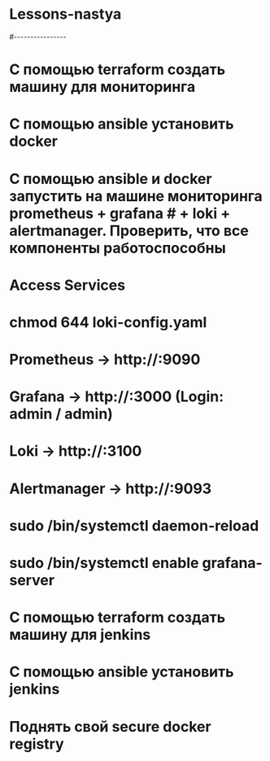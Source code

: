 # Lessons-nastya
#----------------
# С помощью terraform создать машину для мониторинга
# С помощью ansible установить docker
# С помощью ansible и docker запустить на машине мониторинга prometheus + grafana # + loki + alertmanager. Проверить, что все компоненты работоспособны
# 
# Access Services
# 
# chmod 644 loki-config.yaml
#
# Prometheus → http://<server-ip>:9090
# Grafana → http://<server-ip>:3000 (Login: admin / admin)
# Loki → http://<server-ip>:3100
# Alertmanager → http://<server-ip>:9093
#
# sudo /bin/systemctl daemon-reload
# sudo /bin/systemctl enable grafana-server

#
# С помощью terraform создать машину для jenkins
# С помощью ansible установить jenkins
# Поднять свой secure docker registry